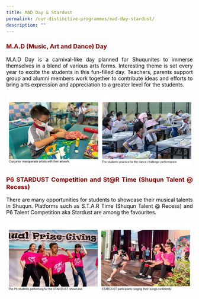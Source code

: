 ```yaml
---
title: MAD Day & Stardust
permalink: /our-distinctive-programmes/mad-day-stardust/
description: ""
---
```


<h3 style="text-align: justify;"><strong><span style="color: #800000;">M.A.D (Music, Art and Dance) Day</span></strong></h3>

<p style="text-align: justify;"><span style="color: #000000;">M.A.D Day is a carnival-like day planned for Shuqunites to immerse themselves in a blend of various arts forms. Interesting theme is set every year to excite the students in this fun-filled day. Teachers, parents support group and alumni members work together to contribute ideas and efforts to bring arts expression and appreciation to a greater level for the students.</span></p>

![](/images/MAD%20Day.jpg)
<h3 style="text-align: justify;"><strong><span style="color: #800000;">P6 STARDUST Competition and St@R Time (Shuqun Talent @ Recess)</span></strong></h3>
<p style="text-align: justify;"><span style="color: #000000;">There are many opportunities for students to showcase their musical talents in Shuqun. Platforms such as S.T.A.R Time (Shuqun Talent @ Recess) and P6 Talent Competition aka Stardust are among the favourites.</span></p>

![](/images/Stardust.jpg)